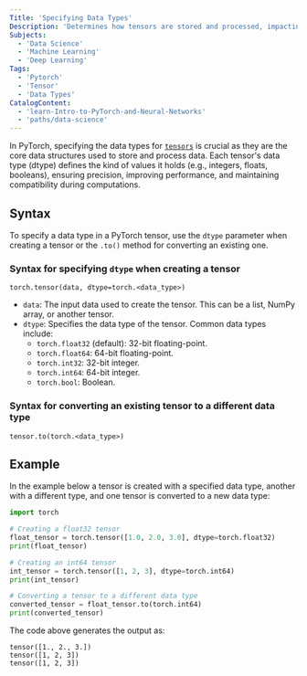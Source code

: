 ```yaml
---
Title: 'Specifying Data Types'
Description: 'Determines how tensors are stored and processed, impacting precision, memory usage, and computation speed.'
Subjects:
  - 'Data Science'
  - 'Machine Learning'
  - 'Deep Learning'
Tags:
  - 'Pytorch'
  - 'Tensor'
  - 'Data Types'
CatalogContent:
  - 'learn-Intro-to-PyTorch-and-Neural-Networks'
  - 'paths/data-science'
---
```


In PyTorch, specifying the data types for [`tensors`](https://www.codecademy.com/resources/docs/pytorch/tensors) is crucial as they are the core data structures used to store and process data. Each tensor's data type (dtype) defines the kind of values it holds (e.g., integers, floats, booleans), ensuring precision, improving performance, and maintaining compatibility during computations.

## Syntax

To specify a data type in a PyTorch tensor, use the `dtype` parameter when creating a tensor or the `.to()` method for converting an existing one.

### Syntax for specifying `dtype` when creating a tensor

```pseudo
torch.tensor(data, dtype=torch.<data_type>)
```

- `data`: The input data used to create the tensor. This can be a list, NumPy array, or another tensor.
- `dtype`: Specifies the data type of the tensor. Common data types include:
  - `torch.float32` (default): 32-bit floating-point.
  - `torch.float64`: 64-bit floating-point.
  - `torch.int32`: 32-bit integer.
  - `torch.int64`: 64-bit integer.
  - `torch.bool`: Boolean.

### Syntax for converting an existing tensor to a different data type

```pseudo
tensor.to(torch.<data_type>)
```

## Example

In the example below a tensor is created with a specified data type, another with a different type, and one tensor is converted to a new data type:

```py
import torch

# Creating a float32 tensor
float_tensor = torch.tensor([1.0, 2.0, 3.0], dtype=torch.float32)
print(float_tensor)

# Creating an int64 tensor
int_tensor = torch.tensor([1, 2, 3], dtype=torch.int64)
print(int_tensor)

# Converting a tensor to a different data type
converted_tensor = float_tensor.to(torch.int64)
print(converted_tensor)
```

The code above generates the output as:

```shell
tensor([1., 2., 3.])
tensor([1, 2, 3])
tensor([1, 2, 3])
```
